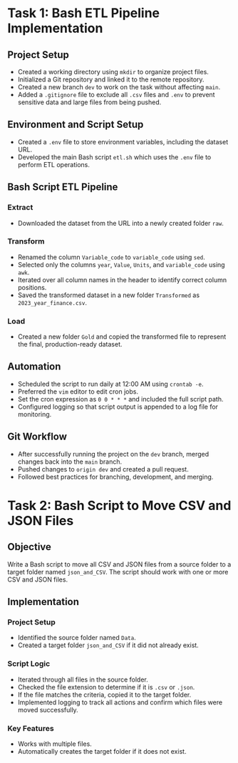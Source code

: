 # Task 1: Bash ETL Pipeline Implementation

## Project Setup
- Created a working directory using `mkdir` to organize project files.
- Initialized a Git repository and linked it to the remote repository.
- Created a new branch `dev` to work on the task without affecting `main`.
- Added a `.gitignore` file to exclude all `.csv` files and `.env` to prevent sensitive data and large files from being pushed.

## Environment and Script Setup
- Created a `.env` file to store environment variables, including the dataset URL.
- Developed the main Bash script `etl.sh` which uses the `.env` file to perform ETL operations.

## Bash Script ETL Pipeline

### Extract
- Downloaded the dataset from the URL into a newly created folder `raw`.

### Transform
- Renamed the column `Variable_code` to `variable_code` using `sed`.
- Selected only the columns `year`, `Value`, `Units`, and `variable_code` using `awk`.
- Iterated over all column names in the header to identify correct column positions.
- Saved the transformed dataset in a new folder `Transformed` as `2023_year_finance.csv`.

### Load
- Created a new folder `Gold` and copied the transformed file to represent the final, production-ready dataset.

## Automation
- Scheduled the script to run daily at 12:00 AM using `crontab -e`.
- Preferred the `vim` editor to edit cron jobs.
- Set the cron expression as `0 0 * * *` and included the full script path.
- Configured logging so that script output is appended to a log file for monitoring.

## Git Workflow
- After successfully running the project on the `dev` branch, merged changes back into the `main` branch.
- Pushed changes to `origin dev` and created a pull request.
- Followed best practices for branching, development, and merging.

# Task 2: Bash Script to Move CSV and JSON Files

## Objective
Write a Bash script to move all CSV and JSON files from a source folder to a target folder named `json_and_CSV`. The script should work with one or more CSV and JSON files.

## Implementation

### Project Setup
- Identified the source folder named `Data`.
- Created a target folder `json_and_CSV` if it did not already exist.

### Script Logic
- Iterated through all files in the source folder.
- Checked the file extension to determine if it is `.csv` or `.json`.
- If the file matches the criteria, copied it to the target folder.
- Implemented logging to track all actions and confirm which files were moved successfully.

### Key Features
- Works with multiple files.
- Automatically creates the target folder if it does not exist.
